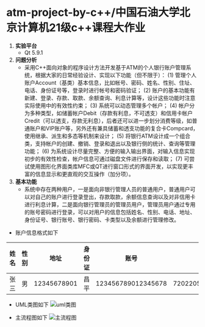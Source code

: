 # **atm-project-by-c++/中国石油大学北京计算机21级c++课程大作业**
1. **实验平台**
    * Qt 5.9.1
2. **问题分析**
    * 采用C++面向对象的程序设计方法开发基于ATM的个人银行账户管理系统，根据大家的日常经验设计、实现以下功能（但不限于）：
(1)    管理个人账户Account（基类）基本信息，比如帐号、密码、姓名、性别、住址、电话、身份证号等，登录时进行帐号和密码验证；
(2)    账户的基本功能有新建、登录、存款、取款、余额查询、利息计算等，设计这些功能时注意实际使用中的有效性约束；
(3)    系统可以动态管理多个帐户；
(4)    帐户分为多种类型，如储蓄帐户Debit（存款有利息，不可透支）和信用卡帐户Credit（可以透支，存款无利息），后者还可以进一步划分消费等级，如普通账户和VIP账户等，另外还有兼具储蓄和透支功能的复合卡Compcard，使用继承、派生和多态等机制来设计；
(5)    将银行ATM设计成一个组合类，支持帐户的创建、撤销、登录和退出以及银行侧的统计、查询等管理功能；
(6)    为系统设计尽量完整、方便的输入输出界面，对输入信息实现初步的有效性检查，帐户信息可通过磁盘文件进行保存和读取；
(7)    可尝试使用图形化界面类库MFC或QT进行窗口形式的界面开发，以实现更丰富的信息显示和更直观的交互操作（加分项）。
3. **基本功能**
    * 系统中存在两种用户，一是面向非银行管理人员的普通用户，普通用户可以对自己的账户进行登录登出，存款取款，余额信息查询以及对非信用卡进行利息计算，二是面向银行管理员的管理员用户，管理员用户通过专用的账号密码进行登录，可以对用户的信息包括姓名、性别、电话、地址、身份证号、银行账号、银行密码、卡类型以及余额进行管理修改。

* 账户信息格式如下

| 姓名 | 性别 | 地址 | 身份证 | 账号 | 密码 | 卡类型 | 余额 |
|:---:|:---:|:---:|:---:|:---:|:---:|:---:|:---:|
|张三|男|12345678901|昌平|123456789012345678|720220511181757000|debit/credit/compcard|1200|

* UML类图如下
![uml类图](C:\Users\lyy\Documents\绘图1.png)

* 主流程图如下
![主流程图](C:\Users\lyy\Documents\流程图.png)